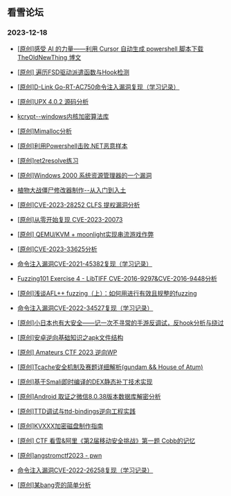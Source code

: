 ## 看雪论坛 
### 2023-12-18

+ [[原创]感受 AI 的力量——利用 Cursor 自动生成 powershell 脚本下载 TheOldNewThing 博文](https://bbs.pediy.com/thread-278312.htm)

+ [[原创] 遍历FSD驱动派遣函数与Hook检测](https://bbs.pediy.com/thread-278303.htm)

+ [[原创]D-Link Go-RT-AC750命令注入漏洞复现（学习记录）](https://bbs.pediy.com/thread-278294.htm)

+ [[原创]UPX 4.0.2 源码分析](https://bbs.pediy.com/thread-278288.htm)

+ [kcrypt--windows内核加密算法库](https://bbs.pediy.com/thread-278284.htm)

+ [[原创]Mimalloc分析](https://bbs.pediy.com/thread-278279.htm)

+ [[原创]利用Powershell击败.NET恶意样本](https://bbs.pediy.com/thread-278274.htm)

+ [[原创]ret2resolve练习](https://bbs.pediy.com/thread-278272.htm)

+ [[原创]Windows 2000 系统资源管理器的一个漏洞](https://bbs.pediy.com/thread-278263.htm)

+ [植物大战僵尸修改器制作--从入门到入土](https://bbs.pediy.com/thread-278259.htm)

+ [[原创]CVE-2023-28252 CLFS 提权漏洞分析](https://bbs.pediy.com/thread-278241.htm)

+ [[原创]从零开始复现 CVE-2023-20073](https://bbs.pediy.com/thread-278240.htm)

+ [[原创] QEMU/KVM + moonlight实现串流游戏作弊](https://bbs.pediy.com/thread-278226.htm)

+ [[原创]CVE-2023-33625分析](https://bbs.pediy.com/thread-278218.htm)

+ [命令注入漏洞CVE-2021-45382复现（学习记录）](https://bbs.pediy.com/thread-278212.htm)

+ [Fuzzing101 Exercise 4 - LibTIFF CVE-2016-9297&CVE-2016-9448分析](https://bbs.pediy.com/thread-278211.htm)

+ [[原创]浅谈AFL++ fuzzing（上）：如何用进行有效且规整的fuzzing](https://bbs.pediy.com/thread-278199.htm)

+ [命令注入漏洞CVE-2022-34527复现（学习记录）](https://bbs.pediy.com/thread-278127.htm)

+ [[原创]小日本也有大安全——记一次不寻常的手游反调试，反hook分析与绕过](https://bbs.pediy.com/thread-278113.htm)

+ [[原创]安卓逆向基础知识之apk文件结构](https://bbs.pediy.com/thread-278112.htm)

+ [[原创]  Amateurs CTF 2023 逆向WP](https://bbs.pediy.com/thread-278109.htm)

+ [[原创]Tcache安全机制及赛题详细解析(gundam && House of Atum)](https://bbs.pediy.com/thread-278105.htm)

+ [[原创]基于Smali即时编译的DEX静态补丁技术实现](https://bbs.pediy.com/thread-278098.htm)

+ [[原创]Android 取证之微信8.0.38版本数据库解密分析](https://bbs.pediy.com/thread-278092.htm)

+ [[原创]TTD调试与ttd-bindings逆向工程实践](https://bbs.pediy.com/thread-278069.htm)

+ [[原创]KVXXX加密磁盘制作指南](https://bbs.pediy.com/thread-278061.htm)

+ [[原创] CTF 看雪&阿里《第2届移动安全挑战》第一题 Cobb的记忆](https://bbs.pediy.com/thread-278060.htm)

+ [[原创]angstromctf2023 - pwn](https://bbs.pediy.com/thread-278048.htm)

+ [命令注入漏洞CVE-2022-26258复现（学习记录）](https://bbs.pediy.com/thread-278045.htm)

+ [[原创]某bang壳的简单分析](https://bbs.pediy.com/thread-278039.htm)

